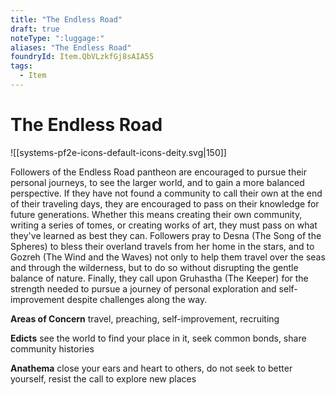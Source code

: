 ```yaml
---
title: "The Endless Road"
draft: true
noteType: ":luggage:"
aliases: "The Endless Road"
foundryId: Item.QbVLzkfGj8sAIA55
tags:
  - Item
---
```


# The Endless Road
![[systems-pf2e-icons-default-icons-deity.svg|150]]

Followers of the Endless Road pantheon are encouraged to pursue their personal journeys, to see the larger world, and to gain a more balanced perspective. If they have not found a community to call their own at the end of their traveling days, they are encouraged to pass on their knowledge for future generations. Whether this means creating their own community, writing a series of tomes, or creating works of art, they must pass on what they've learned as best they can. Followers pray to Desna (The Song of the Spheres) to bless their overland travels from her home in the stars, and to Gozreh (The Wind and the Waves) not only to help them travel over the seas and through the wilderness, but to do so without disrupting the gentle balance of nature. Finally, they call upon Gruhastha (The Keeper) for the strength needed to pursue a journey of personal exploration and self-improvement despite challenges along the way.

**Areas of Concern** travel, preaching, self-improvement, recruiting

**Edicts** see the world to find your place in it, seek common bonds, share community histories

**Anathema** close your ears and heart to others, do not seek to better yourself, resist the call to explore new places
